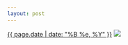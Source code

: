 ```yaml
---
layout: post
---
```


<p>
  <time><a href="/194">{{ page.date | date: "%B %e, %Y" }}</a></time>
  <a href="/194"><img src="{{ site.assets_url }}/194-640.jpg" srcset="{{ site.assets_url }}/194-1280.jpg 1280w, {{ site.assets_url }}/194-960.jpg 960w, {{ site.assets_url }}/194-640.jpg 640w, {{ site.assets_url }}/194-320.jpg 320w" sizes="(min-width: 700px) 50vw, calc(100vw - 2rem)" /></a>
</p>
